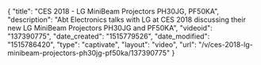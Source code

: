 {
    "title": "CES 2018 - LG MiniBeam Projectors PH30JG, PF50KA",
    "description": "Abt Electronics talks with LG at CES 2018 discussing their new LG MiniBeam Projectors PH30JG and PF50KA",
    "videoid": "137390775",
    "date_created": "1515779526",
    "date_modified": "1515786420",
    "type": "captivate",
    "layout": "video",
    "url": "\/v\/ces-2018-lg-minibeam-projectors-ph30jg-pf50ka\/137390775"
}